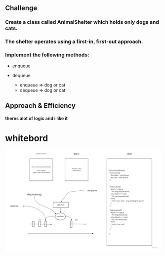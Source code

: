 ## Challenge
<!-- Description of the challenge -->

  ###  Create a class called AnimalShelter which holds only dogs and cats.
### The shelter operates using a first-in, first-out approach.
### Implement the following methods:
* enqueue
* dequeue

  * enqueue => dog or cat
  * dequeue => dog or cat

## Approach & Efficiency
  #### theres alot of logic and i like it


  # whitebord

  ![img](img/animal.jpg)
